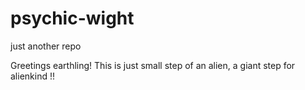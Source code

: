 psychic-wight
=============

just another repo

Greetings earthling!  This is just small step of an alien, a giant step for alienkind  !!
